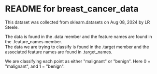 # README for breast_cancer_data

This dataset was collected from sklearn.datasets on Aug 08, 2024 by LR Steele.

The data is found in the .data member and the feature names are found in the .feature_names member.  
The data we are trying to classify is found in the .target member and the associated feature names are found in .target_names.

We are classifying each point as either "malignant" or "benign". Here 0 = "malignant", and 1 = "benign".